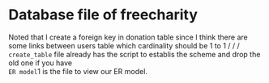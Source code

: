 Database file of freecharity
======
Noted that I create a foreign key in donation table since I think there are some links between users table which cardinality should be 1 to 1
/
/
/
`create_table` file already has the script to establis the scheme and drop the old one if you have</br>
`ER model`1 is the file to view our ER model.
